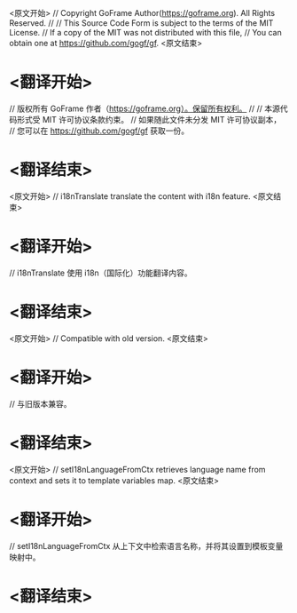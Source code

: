 
<原文开始>
// Copyright GoFrame Author(https://goframe.org). All Rights Reserved.
//
// This Source Code Form is subject to the terms of the MIT License.
// If a copy of the MIT was not distributed with this file,
// You can obtain one at https://github.com/gogf/gf.
<原文结束>

# <翻译开始>
// 版权所有 GoFrame 作者（https://goframe.org）。保留所有权利。
//
// 本源代码形式受 MIT 许可协议条款约束。
// 如果随此文件未分发 MIT 许可协议副本，
// 您可以在 https://github.com/gogf/gf 获取一份。
# <翻译结束>


<原文开始>
// i18nTranslate translate the content with i18n feature.
<原文结束>

# <翻译开始>
// i18nTranslate 使用 i18n（国际化）功能翻译内容。
# <翻译结束>


<原文开始>
// Compatible with old version.
<原文结束>

# <翻译开始>
// 与旧版本兼容。
# <翻译结束>


<原文开始>
// setI18nLanguageFromCtx retrieves language name from context and sets it to template variables map.
<原文结束>

# <翻译开始>
// setI18nLanguageFromCtx 从上下文中检索语言名称，并将其设置到模板变量映射中。
# <翻译结束>

